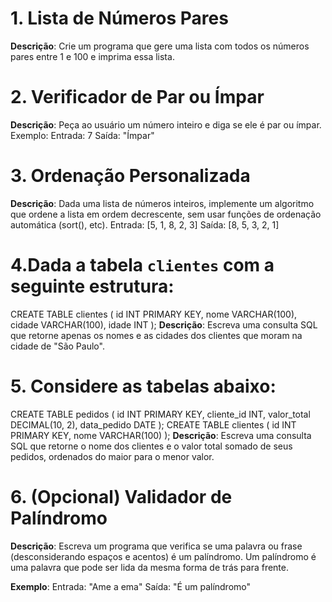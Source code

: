  # 1. Lista de Números Pares
 **Descrição**: 
 Crie um programa que gere uma lista com todos os números pares entre 1 e 100 e imprima essa
 lista.


 # 2. Verificador de Par ou Ímpar
 **Descrição**: 
 Peça ao usuário um número inteiro e diga se ele é par ou ímpar.
 Exemplo:
 Entrada: 7
 Saída: "Ímpar"


 # 3. Ordenação Personalizada
 **Descrição**: 
 Dada uma lista de números inteiros, implemente um algoritmo que ordene a lista em ordem
 decrescente, sem usar funções de ordenação automática (sort(), etc).
 Entrada: [5, 1, 8, 2, 3]
 Saída: [8, 5, 3, 2, 1]



 # 4.Dada a tabela `clientes` com a seguinte estrutura:
 CREATE TABLE clientes (
  id INT PRIMARY KEY,
  nome VARCHAR(100),
  cidade VARCHAR(100),
  idade INT
 );
 **Descrição**: 
 Escreva uma consulta SQL que retorne apenas os nomes e as cidades dos clientes que moram na
 cidade de "São Paulo".


# 5. Considere as tabelas abaixo:
 CREATE TABLE pedidos (
  id INT PRIMARY KEY,
  cliente_id INT,
  valor_total DECIMAL(10, 2),
  data_pedido DATE
 );
 CREATE TABLE clientes (
  id INT PRIMARY KEY,
  nome VARCHAR(100)
 );
 **Descrição**: 
 Escreva uma consulta SQL que retorne o nome dos clientes e o valor total somado de seus
 pedidos, ordenados do maior para o menor valor.


 # 6. (Opcional) Validador de Palíndromo
 **Descrição**: 
 Escreva um programa que verifica se uma palavra ou frase (desconsiderando espaços e acentos) é
 um palíndromo. Um palíndromo é uma palavra que pode ser lida da mesma forma de trás para
 frente.

 **Exemplo**: 
 Entrada: "Ame a ema"
 Saída: "É um palíndromo"